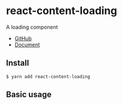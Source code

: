 # react-content-loading

A loading component

- [GitHub](http://github.com/lili668668/react-content-loading)
- [Document](http://lili668668.github.io/react-content-loading)

## Install

`$ yarn add react-content-loading`

## Basic usage

<!-- TODO -->
